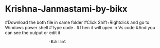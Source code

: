 # Krishna-Janmastami-by-bikx
#Download the both file in same folder
#Click Shift+Rightclick and go to Windows power shell
#Type code .
#Then it will open in Vs code
#And you can see the output or edit it 

                        -Bikrant
